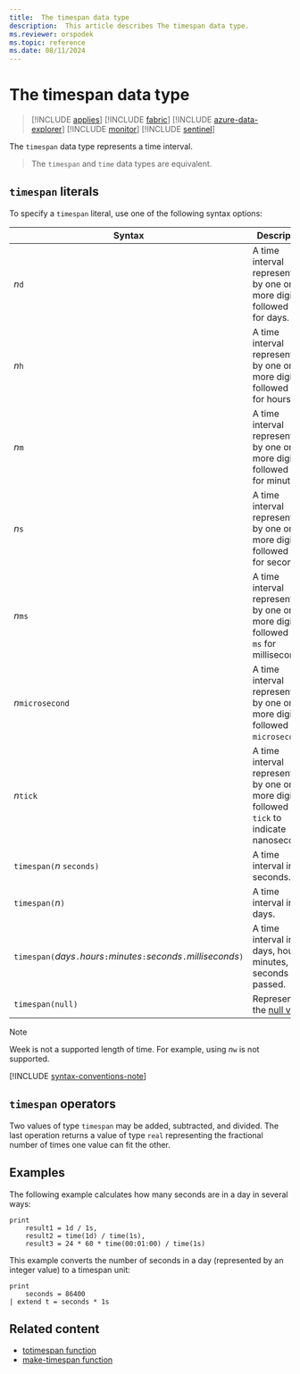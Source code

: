 ```yaml
---
title:  The timespan data type
description:  This article describes The timespan data type.
ms.reviewer: orspodek
ms.topic: reference
ms.date: 08/11/2024
---
```

# The timespan data type

> [!INCLUDE [applies](../../includes/applies-to-version/applies.md)] [!INCLUDE [fabric](../../includes/applies-to-version/fabric.md)] [!INCLUDE [azure-data-explorer](../../includes/applies-to-version/azure-data-explorer.md)] [!INCLUDE [monitor](../../includes/applies-to-version/monitor.md)] [!INCLUDE [sentinel](../../includes/applies-to-version/sentinel.md)]

The `timespan` data type represents a time interval.

> The `timespan` and `time` data types are equivalent.

## `timespan` literals

To specify a `timespan` literal, use one of the following syntax options:

| Syntax | Description | Example | Length of time |
|--|--|--|--|
| *n*`d` | A time interval represented by one or more digits followed by `d` for days. | `2d` | 2 days |
| *n*`h` | A time interval represented by one or more digits followed by `h` for hours. | `1.5h` | 1.5 hours |
| *n*`m` | A time interval represented by one or more digits followed by `m` for minutes. | `30m` | 30 minutes |
| *n*`s` | A time interval represented by one or more digits followed by `s` for seconds. | `10s` | 10 seconds |
| *n*`ms` | A time interval represented by one or more digits followed by `ms` for milliseconds. | `100ms` | 100 milliseconds |
| *n*`microsecond` | A time interval represented by one or more digits followed by `microsecond`. | `10microsecond` | 10 microseconds |
| *n*`tick` | A time interval represented by one or more digits followed by `tick` to indicate nanoseconds. | `1tick` | 100 ns |
| `timespan(`*n* `seconds)` | A time interval in seconds. | `timespan(15 seconds)` | 15 seconds |
| `timespan(`*n*`)` | A time interval in days. | `timespan(2)` | 2 days |
| `timespan(`*days*`.`*hours*`:`*minutes*`:`*seconds*`.`*milliseconds*`)` | A time interval in days, hours, minutes, and seconds passed.| `timespan(0.12:34:56.7)` | `0d+12h+34m+56.7s` |
| `timespan(null)` | Represents the [null value](null-values.md). | | |
>[!NOTE]
>Week is not a supported length of time. For example, using *n*`w` is not supported.

[!INCLUDE [syntax-conventions-note](../../includes/syntax-conventions-note.md)]

## `timespan` operators

Two values of type `timespan` may be added, subtracted, and divided.
The last operation returns a value of type `real` representing the
fractional number of times one value can fit the other.

## Examples

The following example calculates how many seconds are in a day in several ways:

```kusto
print
    result1 = 1d / 1s,
    result2 = time(1d) / time(1s),
    result3 = 24 * 60 * time(00:01:00) / time(1s)
```

This example converts the number of seconds in a day (represented by an integer value) to a timespan unit:

```kusto
print 
    seconds = 86400
| extend t = seconds * 1s
```

## Related content

* [totimespan function](../totimespan-function.md)
* [make-timespan function](../make-timespan-function.md)
